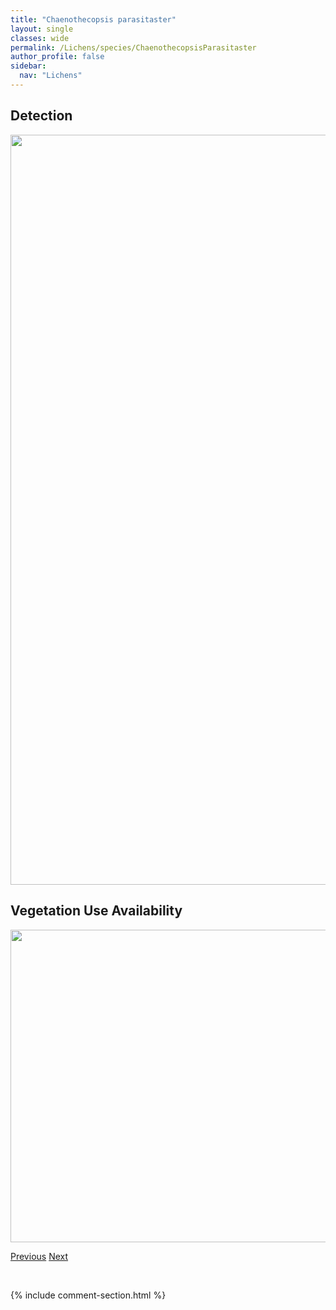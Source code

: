 ```yaml
---
title: "Chaenothecopsis parasitaster"
layout: single
classes: wide
permalink: /Lichens/species/ChaenothecopsisParasitaster
author_profile: false
sidebar:
  nav: "Lichens"
---
```


<h2>Detection</h2>

<a href="https://drive.google.com/uc?export=view&id=1re09IoefLZljEbLYJe06HI25-XP5piZF">
<img src="https://drive.google.com/uc?export=view&id=1re09IoefLZljEbLYJe06HI25-XP5piZF" height = "1200" width = "800">
</a>


<h2>Vegetation Use Availability</h2>

<a href="https://drive.google.com/uc?export=view&id=1oSd1g_bZLAa5-LFYEfheZl46m4Yf0SK8">
<img src="https://drive.google.com/uc?export=view&id=1oSd1g_bZLAa5-LFYEfheZl46m4Yf0SK8" height = "500" width = "1000">
</a>


<a href="/DevelopmentWebsite/Lichens/species/ChaenothecopsisNana" class="pagination--pager" title="Chaenothecopsis nana">Previous</a> <a href="/DevelopmentWebsite/Lichens/species/ChaenothecopsisPusilla" class="pagination--pager" title="Chaenothecopsis pusilla">Next</a>

<p>&nbsp;</p>

{% include comment-section.html %}
